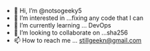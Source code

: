 - 👋 Hi, I’m @notsogeeky5
- 👀 I’m interested in ...fixing any code that I can
- 🌱 I’m currently learning ... DevOps
- 💞️ I’m looking to collaborate on ...sha256
- 📫 How to reach me ... stillgeekn@gmail.com

<!---
notsogeeky5/notsogeeky5 is a ✨ special ✨ repository because its `README.md` (this file) appears on your GitHub profile.
You can click the Preview link to take a look at your changes.
--->
